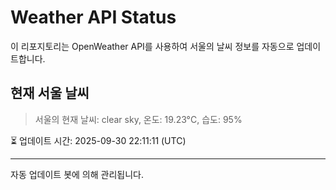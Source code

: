
# Weather API Status

이 리포지토리는 OpenWeather API를 사용하여 서울의 날씨 정보를 자동으로 업데이트합니다.

## 현재 서울 날씨
> 서울의 현재 날씨: clear sky, 온도: 19.23°C, 습도: 95%

⏳ 업데이트 시간: 2025-09-30 22:11:11 (UTC)

---
자동 업데이트 봇에 의해 관리됩니다.
